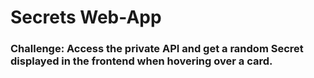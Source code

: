 # Secrets Web-App

### Challenge: Access the private API and get a random Secret displayed in the frontend when hovering over a card.
